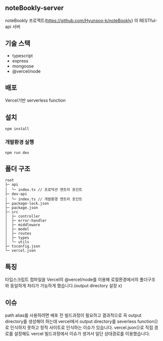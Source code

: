 ## noteBookly-server
noteBookly 프로젝트(https://github.com/Hyunsoo-k/noteBookly) 의 RESTful-api 서버

## 기술 스택
- typescript
- express
- mongoose
- @vercel/node

## 배포
Vercel기반 serverless function

## 설치
```
npm install
```

### 개발환경 실행
```
npm run dev
```

## 폴더 구조

```
root
├─ api
│  └─ index.ts // 프로덕션 엔트리 포인트
├─ dev-api
│  └─ index.ts // 개발환경 엔트리 포인트
├─ package-lock.json
├─ package.json
├─ src
│  ├─ controller
│  ├─ error-handler
│  ├─ middleware
│  ├─ model
│  ├─ routes
│  ├─ types
│  └─ utils
├─ tsconfig.json
└─ vercel.json
```

## 특징
타입스크립트 컴파일을 Vercel의 @vercel/node를 이용해 로컬환경에서의 폴더구조와 동일하게 처리가 가능하게 했습니다.(output directory 설정 x)

## 이슈
path alias를 사용하려면 배포 전 빌드과정이 필요하고 결과적으로 꼭 output directory를 생성해야 하는데 vercel에서 output directory를 severless function으로 인식하지 못하고 정적 사이트로 인식하는 이슈가 있습니다. vercel.json으로 직접 경로를 설정해도 vercel 빌드과정에서 이슈가 생겨서 일단  상대경로를 이용했습니다.
